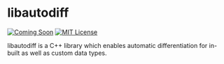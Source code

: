 # libautodiff

[![Coming Soon](https://img.shields.io/static/v1?label=status&message=coming-soon&color=yellow)]()
[![MIT License](https://img.shields.io/static/v1?label=license&message=MIT&color=blue)](https://github.com/samarth015/libautodiff/blob/main/LICENSE)  
  
libautodiff is a C++ library which enables automatic differentiation for in-built as well as custom data types. 
